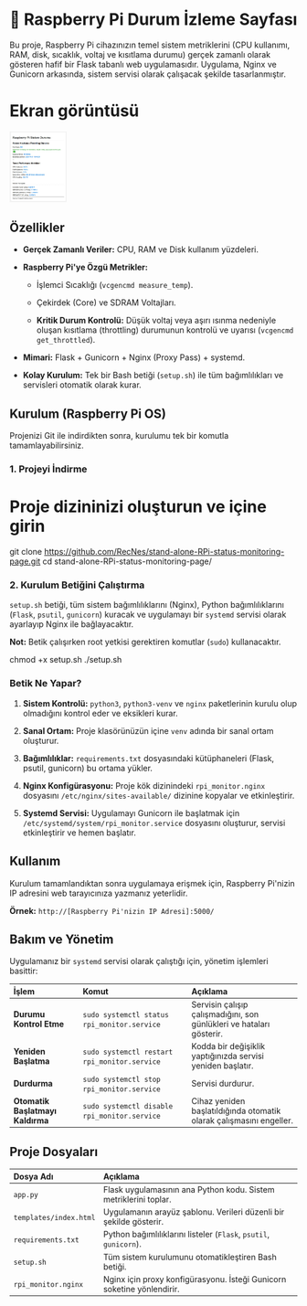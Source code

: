# 🍓 Raspberry Pi Durum İzleme Sayfası

Bu proje, Raspberry Pi cihazınızın temel sistem metriklerini (CPU kullanımı, RAM, disk, sıcaklık, voltaj ve kısıtlama durumu) gerçek zamanlı olarak gösteren hafif bir Flask tabanlı web uygulamasıdır. Uygulama, Nginx ve Gunicorn arkasında, sistem servisi olarak çalışacak şekilde tasarlanmıştır.

# Ekran görüntüsü

<img src="screen_shot.jpg" alt="Project Logo" width="100"/>

## Özellikler

* **Gerçek Zamanlı Veriler:** CPU, RAM ve Disk kullanım yüzdeleri.

* **Raspberry Pi'ye Özgü Metrikler:**

  * İşlemci Sıcaklığı (`vcgencmd measure_temp`).

  * Çekirdek (Core) ve SDRAM Voltajları.

  * **Kritik Durum Kontrolü:** Düşük voltaj veya aşırı ısınma nedeniyle oluşan kısıtlama (throttling) durumunun kontrolü ve uyarısı (`vcgencmd get_throttled`).

* **Mimari:** Flask + Gunicorn + Nginx (Proxy Pass) + systemd.

* **Kolay Kurulum:** Tek bir Bash betiği (`setup.sh`) ile tüm bağımlılıkları ve servisleri otomatik olarak kurar.

## Kurulum (Raspberry Pi OS)

Projenizi Git ile indirdikten sonra, kurulumu tek bir komutla tamamlayabilirsiniz.

### 1. Projeyi İndirme


# Proje dizininizi oluşturun ve içine girin

git clone https://github.com/RecNes/stand-alone-RPi-status-monitoring-page.git
cd stand-alone-RPi-status-monitoring-page/


### 2. Kurulum Betiğini Çalıştırma

`setup.sh` betiği, tüm sistem bağımlılıklarını (Nginx), Python bağımlılıklarını (`Flask`, `psutil`, `gunicorn`) kuracak ve uygulamayı bir `systemd` servisi olarak ayarlayıp Nginx ile bağlayacaktır.

**Not:** Betik çalışırken root yetkisi gerektiren komutlar (`sudo`) kullanacaktır.


chmod +x setup.sh
./setup.sh


### Betik Ne Yapar?

1. **Sistem Kontrolü:** `python3`, `python3-venv` ve `nginx` paketlerinin kurulu olup olmadığını kontrol eder ve eksikleri kurar.

2. **Sanal Ortam:** Proje klasörünüzün içine `venv` adında bir sanal ortam oluşturur.

3. **Bağımlılıklar:** `requirements.txt` dosyasındaki kütüphaneleri (Flask, psutil, gunicorn) bu ortama yükler.

4. **Nginx Konfigürasyonu:** Proje kök dizinindeki `rpi_monitor.nginx` dosyasını `/etc/nginx/sites-available/` dizinine kopyalar ve etkinleştirir.

5. **Systemd Servisi:** Uygulamayı Gunicorn ile başlatmak için `/etc/systemd/system/rpi_monitor.service` dosyasını oluşturur, servisi etkinleştirir ve hemen başlatır.

## Kullanım

Kurulum tamamlandıktan sonra uygulamaya erişmek için, Raspberry Pi'nizin IP adresini web tarayıcınıza yazmanız yeterlidir.

**Örnek:** `http://[Raspberry Pi'nizin IP Adresi]:5000/`

## Bakım ve Yönetim

Uygulamanız bir `systemd` servisi olarak çalıştığı için, yönetim işlemleri basittir:

| İşlem | Komut | Açıklama |
| :--- | :--- | :--- |
| **Durumu Kontrol Etme** | `sudo systemctl status rpi_monitor.service` | Servisin çalışıp çalışmadığını, son günlükleri ve hataları gösterir. |
| **Yeniden Başlatma** | `sudo systemctl restart rpi_monitor.service` | Kodda bir değişiklik yaptığınızda servisi yeniden başlatır. |
| **Durdurma** | `sudo systemctl stop rpi_monitor.service` | Servisi durdurur. |
| **Otomatik Başlatmayı Kaldırma** | `sudo systemctl disable rpi_monitor.service` | Cihaz yeniden başlatıldığında otomatik olarak çalışmasını engeller. |

## Proje Dosyaları

| Dosya Adı | Açıklama |
| :--- | :--- |
| `app.py` | Flask uygulamasının ana Python kodu. Sistem metriklerini toplar. |
| `templates/index.html` | Uygulamanın arayüz şablonu. Verileri düzenli bir şekilde gösterir. |
| `requirements.txt` | Python bağımlılıklarını listeler (`Flask`, `psutil`, `gunicorn`). |
| `setup.sh` | Tüm sistem kurulumunu otomatikleştiren Bash betiği. |
| `rpi_monitor.nginx` | Nginx için proxy konfigürasyonu. İsteği Gunicorn soketine yönlendirir. |
